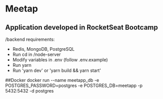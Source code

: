 # Meetap
## Application developed in RocketSeat Bootcamp

/backend requirements:
- Redis, MongoDB, PostgreSQL
- Run cd in /node-server
- Modify variables in .env (follow .env.example)
- Run yarn
- Run 'yarn dev' or 'yarn build && yarn start'


##Docker
docker run --name meetapp_db -e POSTGRES_PASSWORD=postgres -e POSTGRES_DB=meetapp -p 5432:5432 -d postgres